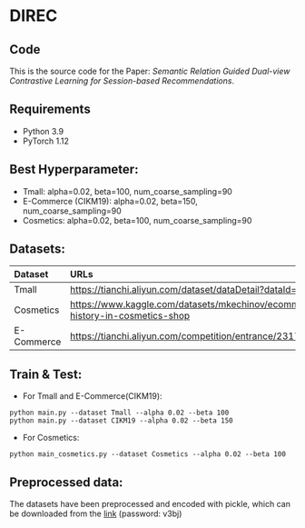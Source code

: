 # DIREC

## Code

This is the source code for the Paper: _Semantic Relation Guided Dual-view Contrastive Learning for Session-based Recommendations_.

## Requirements

- Python 3.9
- PyTorch 1.12

## Best Hyperparameter:
- Tmall: alpha=0.02, beta=100, num_coarse_sampling=90
- E-Commerce (CIKM19): alpha=0.02, beta=150, num_coarse_sampling=90
- Cosmetics: alpha=0.02, beta=100, num_coarse_sampling=90

## Datasets:
| Dataset    | URLs                                                         |
| :--------- | :----------------------------------------------------------- |
| Tmall      | https://tianchi.aliyun.com/dataset/dataDetail?dataId=42      |
| Cosmetics  | https://www.kaggle.com/datasets/mkechinov/ecommerce-events-history-in-cosmetics-shop |
| E-Commerce | https://tianchi.aliyun.com/competition/entrance/231721/information |



## Train & Test:
- For Tmall and E-Commerce(CIKM19):
~~~~
python main.py --dataset Tmall --alpha 0.02 --beta 100
python main.py --dataset CIKM19 --alpha 0.02 --beta 150
~~~~
- For Cosmetics:
~~~~
python main_cosmetics.py --dataset Cosmetics --alpha 0.02 --beta 100
~~~~

## Preprocessed data:
The datasets have been preprocessed and encoded with pickle, which can be downloaded from the [link](https://pan.baidu.com/s/1eJXDmYdPiyWgEDFcoEFstg) (password: v3bj)
